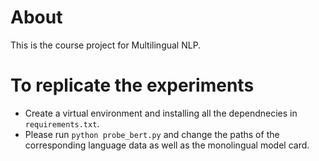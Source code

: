 # About
This is the course project for Multilingual NLP.

# To replicate the experiments
- Create a virtual environment and installing all the dependnecies in ```requirements.txt```.
- Please run ```python probe_bert.py``` and change the paths of the corresponding language data as well as the monolingual model card. 
